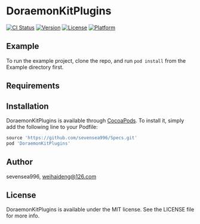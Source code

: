 # DoraemonKitPlugins

[![CI Status](https://img.shields.io/travis/sevensea996/DoraemonKitPlugins.svg?style=flat)](https://travis-ci.org/sevensea996/DoraemonKitPlugins)
[![Version](https://img.shields.io/cocoapods/v/DoraemonKitPlugins.svg?style=flat)](https://cocoapods.org/pods/DoraemonKitPlugins)
[![License](https://img.shields.io/cocoapods/l/DoraemonKitPlugins.svg?style=flat)](https://cocoapods.org/pods/DoraemonKitPlugins)
[![Platform](https://img.shields.io/cocoapods/p/DoraemonKitPlugins.svg?style=flat)](https://cocoapods.org/pods/DoraemonKitPlugins)

## Example

To run the example project, clone the repo, and run `pod install` from the Example directory first.

## Requirements

## Installation

DoraemonKitPlugins is available through [CocoaPods](https://cocoapods.org). To install
it, simply add the following line to your Podfile:

```ruby
source 'https://github.com/sevensea996/Specs.git'
pod 'DoraemonKitPlugins'
```

## Author

sevensea996, weihaideng@126.com

## License

DoraemonKitPlugins is available under the MIT license. See the LICENSE file for more info.
